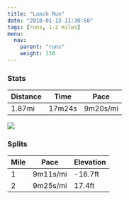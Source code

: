 ```yaml
---
title: "Lunch Run"
date: "2018-01-13 11:30:50"
tags: [runs, 1-2 miles]
menu:
  nav:
    parent: "runs"
    weight: 130
---
```


### Stats

| Distance | Time | Pace |
|----------|------|------|
|1.87mi|17m24s|9m20s/mi|

<img src='https://maps.googleapis.com/maps/api/staticmap?maptype=roadmap&path=enc:}wjeI`gvLwLyBMf]sBdJ~ArDa@zCzAXmA~CpCtQfAPfB|IcC_D?sEwEcTfBwAgBy@~@g^e@mIxAqIpKxB&key=AIzaSyC1MId7bFpkLXNAaYhBSTb8jLyiSqzbDtM&size=800x800&markers=color:yellow|label:S|53.47215,-2.24897&markers=color:green|label:F|53.47216000000001,-2.2487100000000004'>

### Splits

| Mile | Pace | Elevation |
|------|------|-----------|
|1|9m11s/mi|-16.7ft|
|2|9m25s/mi|17.4ft|
